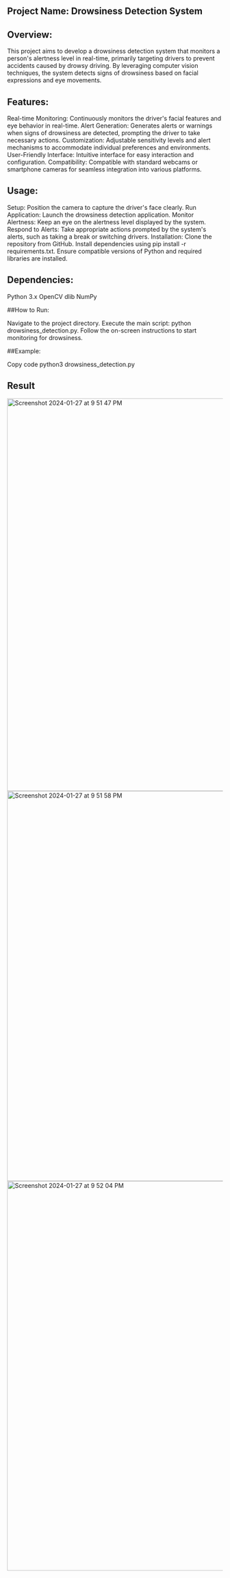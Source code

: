 ## Project Name: Drowsiness Detection System

## Overview:

This project aims to develop a drowsiness detection system that monitors a person's alertness level in real-time, primarily targeting drivers to prevent accidents caused by drowsy driving. By leveraging computer vision techniques, the system detects signs of drowsiness based on facial expressions and eye movements.

## Features:

Real-time Monitoring: Continuously monitors the driver's facial features and eye behavior in real-time.
Alert Generation: Generates alerts or warnings when signs of drowsiness are detected, prompting the driver to take necessary actions.
Customization: Adjustable sensitivity levels and alert mechanisms to accommodate individual preferences and environments.
User-Friendly Interface: Intuitive interface for easy interaction and configuration.
Compatibility: Compatible with standard webcams or smartphone cameras for seamless integration into various platforms.

## Usage:

Setup: Position the camera to capture the driver's face clearly.
Run Application: Launch the drowsiness detection application.
Monitor Alertness: Keep an eye on the alertness level displayed by the system.
Respond to Alerts: Take appropriate actions prompted by the system's alerts, such as taking a break or switching drivers.
Installation:
Clone the repository from GitHub.
Install dependencies using pip install -r requirements.txt.
Ensure compatible versions of Python and required libraries are installed.

## Dependencies:

Python 3.x
OpenCV
dlib
NumPy

##How to Run:

Navigate to the project directory.
Execute the main script: python drowsiness_detection.py.
Follow the on-screen instructions to start monitoring for drowsiness.

##Example:

Copy code
python3 drowsiness_detection.py

## Result
<img width="916" alt="Screenshot 2024-01-27 at 9 51 47 PM" src="https://github.com/sbanerjee29/Drowsiness-Detection-/assets/104590401/7874578b-fbd0-4e71-b2f0-4a0165f09973">
<img width="910" alt="Screenshot 2024-01-27 at 9 51 58 PM" src="https://github.com/sbanerjee29/Drowsiness-Detection-/assets/104590401/538f6654-504d-4936-b729-b061ab633652">
<img width="909" alt="Screenshot 2024-01-27 at 9 52 04 PM" src="https://github.com/sbanerjee29/Drowsiness-Detection-/assets/104590401/2ba7baf7-e03b-4663-ae00-5cffe2063ba0">

